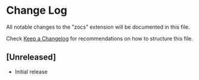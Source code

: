# Change Log

All notable changes to the "zocs" extension will be documented in this file.

Check [Keep a Changelog](http://keepachangelog.com/) for recommendations on how to structure this file.

## [Unreleased]

- Initial release